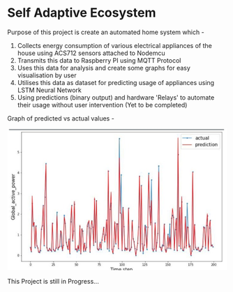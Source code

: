 # Self Adaptive Ecosystem

Purpose of this project is create an automated home system which - 
1) Collects energy consumption of various electrical appliances of the house using ACS712 sensors attached to Nodemcu
2) Transmits this data to Raspberry PI using MQTT Protocol
3) Uses this data for analysis and create some graphs for easy visualisation by user
4) Utilises this data as dataset for predicting usage of appliances using LSTM Neural Network
5) Using predictions (binary output) and hardware 'Relays' to automate their usage without user intervention (Yet to be completed)


Graph of predicted vs actual values - 

<img src=https://github.com/shreyb99/self-adaptive-ecosystem/blob/main/pictures/graph.jpeg>

This Project is still in Progress...

